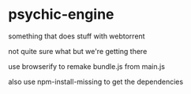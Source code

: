 # psychic-engine
something that does stuff with webtorrent

not quite sure what but we're getting there

use browserify to remake bundle.js from main.js

also use npm-install-missing to get the dependencies
